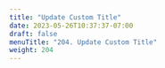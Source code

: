 ```yaml
---
title: "Update Custom Title"
date: 2023-05-26T10:37:37-07:00
draft: false
menuTitle: "204. Update Custom Title"
weight: 204
---
```


